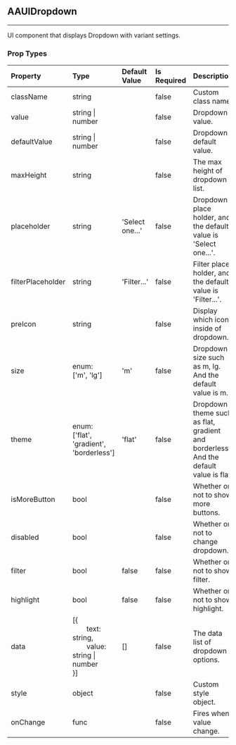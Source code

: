 ## AAUIDropdown 
---
UI component that displays Dropdown with variant settings.

### Prop Types
Property | Type | Default Value | Is Required | Description
:--- | :--- | :--- | :--- | :---
className|string|&ensp;|false|Custom class name.
value|string &#124; number|&ensp;|false|Dropdown value.
defaultValue|string &#124; number|&ensp;|false|Dropdown default value.
maxHeight|string|&ensp;|false|The max height of dropdown list.
placeholder|string|'Select one...'|false|Dropdown place holder, and the default value is 'Select one...'.
filterPlaceholder|string|'Filter...'|false|Filter place holder, and the default value is 'Filter...'.
preIcon|string|&ensp;|false|Display which icon inside of dropdown.
size|enum:<br>['m', 'lg']|'m'|false|Dropdown size such as m, lg. And the default value is m.
theme|enum:<br>['flat', 'gradient', 'borderless']|'flat'|false|Dropdown theme such as flat, gradient and borderless. And the default value is flat.
isMoreButton|bool|&ensp;|false|Whether or not to show more buttons.
disabled|bool|&ensp;|false|Whether or not to change dropdown.
filter|bool|false|false|Whether or not to show filter.
highlight|bool|false|false|Whether or not to show highlight.
data|[{<br>&emsp;&emsp;text: string,<br>&emsp;&emsp;value: string &#124; number<br>}]|[]|false|The data list of dropdown options.
style|object|&ensp;|false|Custom style object.
onChange|func|&ensp;|false|Fires when value change.